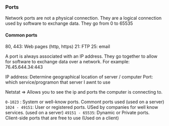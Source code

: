 ### Ports
Network ports are not a physical connection. They are a logical connection used by software to exchange data.
They go from 0 to 65535

#### Common ports
80, 443: Web pages  (http, https)
21: FTP
25: email

A port is always associated with an IP address. They go together to allow for software to exchange data over a network. For example:
76.45.644.34:443

IP address: Determine geographical location of server / computer
Port: which service/programon that server I awnt to use

Netstat => Allows you to see the ip and ports the computer is connecting to.

`0-1023` : System or well-know ports. Commont ports used (used on a server)
`1024 - 49151`: User or registered ports. USed by companies for well know services. (used on a server)
`49151 - 65535`: Dynamic or Private ports. Client-side ports that are free to use (Used on a client)
